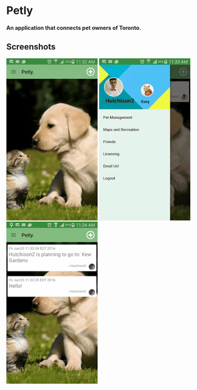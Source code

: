 # Petly

#### An application that connects pet owners of Toronto.

## Screenshots

![Petly's screen 1](https://github.com/cybervinit/Petly_final/blob/master/Screens/Petly_screen1.gif)
![Petly's screen 2](https://github.com/cybervinit/Petly_final/blob/master/Screens/Petly_screen2.gif)
![Petly's screen 3](https://github.com/cybervinit/Petly_final/blob/master/Screens/Petly_screen3.gif)



